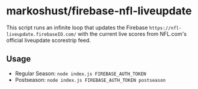# markoshust/firebase-nfl-liveupdate

This script runs an infinite loop that updates the Firebase `https://nfl-liveupdate.firebaseIO.com/` with the current live scores from NFL.com's official liveupdate scorestrip feed.

## Usage

- Regular Season: `node index.js FIREBASE_AUTH_TOKEN`
- Postseason: `node index.js FIREBASE_AUTH_TOKEN postseason`
